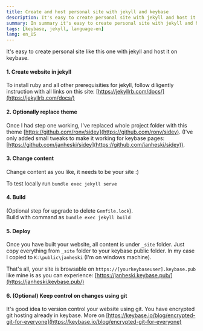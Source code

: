 ```yaml
---
title: Create and host personal site with jekyll and keybase
description: It's easy to create personal site with jekyll and host it on keybase.
summary: In summary it's easy to create personal site with jekyll and host it on keybase.
tags: [keybase, jekyll, language-en]
lang: en_US
---
```


It's easy to create personal site like this one with jekyll and host it on keybase.

#### 1. Create website in jekyll

To install ruby and all other prerequisities for jekyll, follow diligently instruction with all links on this site: [https://jekyllrb.com/docs/](https://jekyllrb.com/docs/)

#### 2. Optionally replace theme

Once I had step one working, I've replaced whole project folder with this theme [https://github.com/ronv/sidey](https://github.com/ronv/sidey). (I've only added small tweaks to make it working for keybase pages: [https://github.com/janheski/sidey](https://github.com/janheski/sidey)).

#### 3. Change content

Change content as you like, it needs to be your site :)

To test locally run `bundle exec jekyll serve`

#### 4. Build

(Optional step for upgrade to delete `Gemfile.lock`).  
Build with command as `bundle exec jekyll build`

#### 5. Deploy

Once you have built your website, all content is under `_site` folder.
Just copy everything from `_site` folder to your keybase public folder. In my case I copied to `K:\public\janheski` (I'm on windows machine).

That's all, your site is browsable on `https://[yourkeybaseuser].keybase.pub` like mine is as you can experience: [https://janheski.keybase.pub/](https://janheski.keybase.pub/)

#### 6. (Optional) Keep control on changes using git

It's good idea to version control your website using git. You have encrypted git hosting already in keybase. More on [https://keybase.io/blog/encrypted-git-for-everyone](https://keybase.io/blog/encrypted-git-for-everyone)
